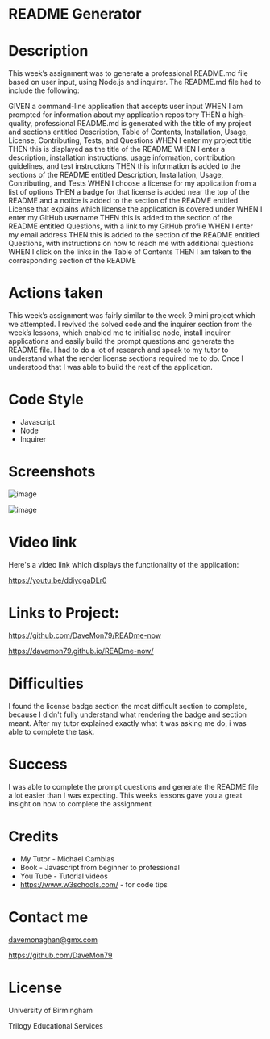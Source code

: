 # README Generator

# Description

This week’s assignment was to generate a professional README.md file based on user input, using Node.js and inquirer. The README.md file had to include the following:

GIVEN a command-line application that accepts user input
WHEN I am prompted for information about my application repository
THEN a high-quality, professional README.md is generated with the title of my project and sections entitled Description, Table of Contents, Installation, Usage, License, Contributing, Tests, and Questions
WHEN I enter my project title
THEN this is displayed as the title of the README
WHEN I enter a description, installation instructions, usage information, contribution guidelines, and test instructions
THEN this information is added to the sections of the README entitled Description, Installation, Usage, Contributing, and Tests
WHEN I choose a license for my application from a list of options
THEN a badge for that license is added near the top of the README and a notice is added to the section of the README entitled License that explains which license the application is covered under
WHEN I enter my GitHub username
THEN this is added to the section of the README entitled Questions, with a link to my GitHub profile
WHEN I enter my email address
THEN this is added to the section of the README entitled Questions, with instructions on how to reach me with additional questions
WHEN I click on the links in the Table of Contents
THEN I am taken to the corresponding section of the README

# Actions taken

This week’s assignment was fairly similar to the week 9 mini project which we attempted. I revived the solved code and the inquirer section from the week’s lessons, which enabled me to initialise node, install inquirer applications and easily build the prompt questions and generate the README file. I had to do a lot of research and speak to my tutor to understand what the render license sections required me to do. Once I understood that I was able to build the rest of the application.

# Code Style

* Javascript
* Node
* Inquirer

# Screenshots

![image](https://user-images.githubusercontent.com/103275458/188263981-86b407f9-0053-416b-baa6-0407d89dd2b2.png)

![image](https://user-images.githubusercontent.com/103275458/188264083-019a79e3-9a5f-4a59-9333-225afd212fd2.png)

# Video link 

Here's a video link which displays the functionality of the application:

https://youtu.be/ddiycgaDLr0

# Links to Project:

https://github.com/DaveMon79/READme-now

https://davemon79.github.io/READme-now/

# Difficulties

I found the license badge section the most difficult section to complete, because I didn't fully understand what rendering the badge and section meant. After my tutor explained exactly what it was asking me do, i was able to complete the task. 

# Success

I was able to complete the prompt questions and generate the README file a lot easier than I was expecting. This weeks lessons gave you a great insight on how to complete the assignment

# Credits

* My Tutor - Michael Cambias
* Book - Javascript from beginner to professional 
* You Tube - Tutorial videos
* https://www.w3schools.com/ - for code tips

# Contact me

davemonaghan@gmx.com

https://github.com/DaveMon79

# License

University of Birmingham

Trilogy Educational Services
